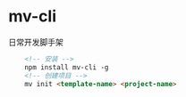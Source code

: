 # mv-cli
日常开发脚手架

```html
    <!-- 安装 -->
    npm install mv-cli -g
    <!-- 创建项目 -->
    mv init <template-name> <project-name>
```
